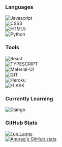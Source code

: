 ### Languages

![Javascript](https://img.shields.io/badge/-JAVASCRIPT-black?style=plastic&logo=javascript) <br>
![CSS3](https://img.shields.io/badge/-CSS3-blue?style=plastic&logo=css3) <br>
![HTML5](https://img.shields.io/badge/-HTML5-white?style=plastic&logo=html5) <br>
![Python](https://img.shields.io/badge/-PYTHON-yellow?style=plastic&logo=python) <br>


### Tools

![React](https://img.shields.io/badge/-REACT-9cf?style=plastic&logo=react) <br>
![TYPESCRIPT](https://img.shields.io/badge/-TYPESCRIPT-white?style=plastic&logo=typescript) <br>
![Material-UI](https://img.shields.io/badge/-MATERIAL--UI-blue?style=plastic&logo=materialui) <br>
![GIT](https://img.shields.io/badge/-GIT-white?style=plastic&logo=git) <br>
![Heroku](https://img.shields.io/badge/-HEROKU-blueviolet?style=plastic&logo=heroku) <br>
![FLASK](https://img.shields.io/badge/-FLASK-red?style=plastic&logo=flask)


### Currently Learning

![Django](https://img.shields.io/badge/-DJANGO-green?style=plastic&logo=django)


### GitHub Stats

[![Top Langs](https://github-readme-stats.vercel.app/api/top-langs/?username=igormgg&theme=radical)](https://github.com/anuraghazra/github-readme-stats) <br>
[![Anurag's GitHub stats](https://github-readme-stats.vercel.app/api?username=igormgg&show_icons=true&theme=radical)](https://github.com/anuraghazra/github-readme-stats) 

<!--
**igormgg/igormgg** is a ✨ _special_ ✨ repository because its `README.md` (this file) appears on your GitHub profile.

Here are some ideas to get you started: 👋

- 🔭 I’m currently working on ...
- 🌱 I’m currently learning ...
- 👯 I’m looking to collaborate on ...
- 🤔 I’m looking for help with ...
- 💬 Ask me about ...
- 📫 How to reach me: ...
- 😄 Pronouns: ...
- ⚡ Fun fact: ...
-->

